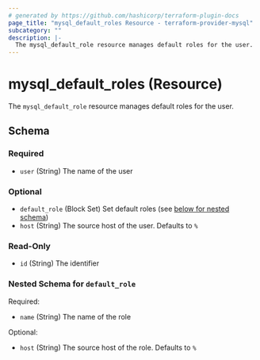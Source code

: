 ```yaml
---
# generated by https://github.com/hashicorp/terraform-plugin-docs
page_title: "mysql_default_roles Resource - terraform-provider-mysql"
subcategory: ""
description: |-
  The mysql_default_role resource manages default roles for the user.
---
```


# mysql_default_roles (Resource)

The `mysql_default_role` resource manages default roles for the user.



<!-- schema generated by tfplugindocs -->
## Schema

### Required

- `user` (String) The name of the user

### Optional

- `default_role` (Block Set) Set default roles (see [below for nested schema](#nestedblock--default_role))
- `host` (String) The source host of the user. Defaults to `%`

### Read-Only

- `id` (String) The identifier

<a id="nestedblock--default_role"></a>
### Nested Schema for `default_role`

Required:

- `name` (String) The name of the role

Optional:

- `host` (String) The source host of the role. Defaults to `%`


